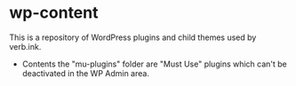 # wp-content
This is a repository of WordPress plugins and child themes used by verb.ink.

* Contents the "mu-plugins" folder are "Must Use" plugins which can't be deactivated in the WP Admin area.

